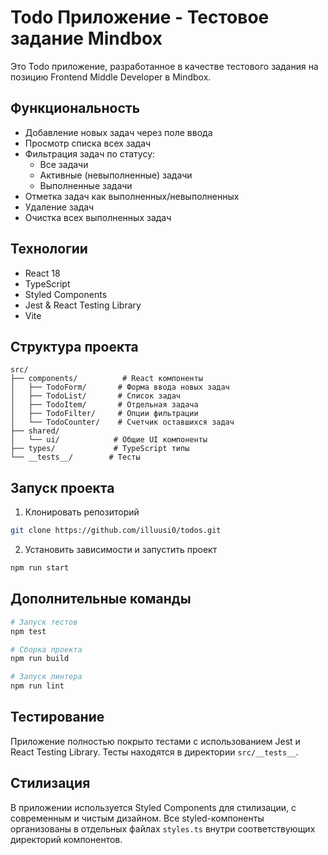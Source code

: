 # Todo Приложение - Тестовое задание Mindbox

Это Todo приложение, разработанное в качестве тестового задания на позицию Frontend Middle Developer в Mindbox.

## Функциональность

- Добавление новых задач через поле ввода
- Просмотр списка всех задач
- Фильтрация задач по статусу:
  - Все задачи
  - Активные (невыполненные) задачи
  - Выполненные задачи
- Отметка задач как выполненных/невыполненных
- Удаление задач
- Очистка всех выполненных задач

## Технологии

- React 18
- TypeScript
- Styled Components
- Jest & React Testing Library
- Vite

## Структура проекта

```
src/
├── components/          # React компоненты
│   ├── TodoForm/       # Форма ввода новых задач
│   ├── TodoList/       # Список задач
│   ├── TodoItem/       # Отдельная задача
│   ├── TodoFilter/     # Опции фильтрации
│   └── TodoCounter/    # Счетчик оставшихся задач
├── shared/
│   └── ui/            # Общие UI компоненты
├── types/             # TypeScript типы
└── __tests__/        # Тесты
```

## Запуск проекта

1. Клонировать репозиторий
```bash
git clone https://github.com/illuusi0/todos.git
```

2. Установить зависимости и запустить проект
```bash
npm run start
```

## Дополнительные команды

```bash
# Запуск тестов
npm test

# Сборка проекта
npm run build

# Запуск линтера
npm run lint
```

## Тестирование

Приложение полностью покрыто тестами с использованием Jest и React Testing Library. Тесты находятся в директории `src/__tests__`.

## Стилизация

В приложении используется Styled Components для стилизации, с современным и чистым дизайном. Все styled-компоненты организованы в отдельных файлах `styles.ts` внутри соответствующих директорий компонентов.
